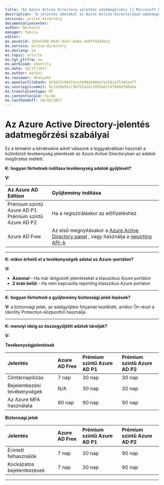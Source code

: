 ```yaml
---
title: "Az Azure Active Directory-jelentés adatmegőrzési |} Microsoft Docs"
description: "A jelentés adatokat az Azure Active Directoryban adatmegőrzési"
services: active-directory
documentationcenter: 
author: MarkusVi
manager: femila
editor: 
ms.assetid: 183e53b0-0647-42e7-8abe-3e9ff424de12
ms.service: active-directory
ms.devlang: na
ms.topic: article
ms.tgt_pltfrm: na
ms.workload: identity
ms.date: 10/17/2017
ms.author: markvi
ms.reviewer: dhanyahk
ms.openlocfilehash: 933d251903f4ca74902e984e7a1581a75345ee7f
ms.sourcegitcommit: 9c3150e91cc3075141dc2955a01f47040d76048a
ms.translationtype: MT
ms.contentlocale: hu-HU
ms.lasthandoff: 10/26/2017
---
```

# <a name="azure-active-directory-report-retention-policies"></a>Az Azure Active Directory-jelentés adatmegőrzési szabályai


Ez a témakör a kérdésekre adott válaszok a leggyakrabban használt a különböző tevékenység jelentések az Azure Active Directoryban az adatok megőrzése mellett. 

**K: hogyan férhetnek indítása tevékenység adatok gyűjtését?**

**V:**

| Az Azure AD Edition | Gyűjtemény indítása |
| :--              | :--   |
| Prémium szintű Azure AD P1 <br /> Prémium szintű Azure AD P2 | Ha a regisztráláskor az előfizetéshez |
| Azure AD Free | Az első megnyitásakor a [Azure Active Directory panel](https://ms.portal.azure.com/#blade/Microsoft_AAD_IAM/ActiveDirectoryMenuBlade/Overview) , vagy használja a [reporting API-k](https://aka.ms/aadreports)  |

---
**K: mikor érhető el a tevékenységek adatai az Azure-portálon?**

**V:**

- **Azonnal** – Ha már dolgozott jelentéseket a klasszikus Azure portálon
- **2 órán belül** – Ha nem kapcsolta reporting klasszikus Azure portálon

---
**K: hogyan férhetnek a gyűjtemény biztonsági jelek lépések?**  

**V:** a biztonsági jelek, az adatgyűjtési folyamat kezdődik, amikor Ön részt a Identity Protection-központtól használja. 


---
**K: mennyi ideig az összegyűjtött adatok tárolják?**

**V:**

**Tevékenységjelentések**    

| Jelentés                 | Azure AD Free | Prémium szintű Azure AD P1 | Prémium szintű Azure AD P2 |
| :--                    | :--           | :--                 | :--                 |
| Címtárnaplózás        | 7 nap        | 30 nap             | 30 nap             |
| Bejelentkezési tevékenységek       | N/A           | 30 nap             | 30 nap             |
| Az Azure MFA használata        | 90 nap       | 90 nap             | 90 nap             |

**Biztonsági jelek**

| Jelentés         | Azure AD Free | Prémium szintű Azure AD P1 | Prémium szintű Azure AD P2 |
| :--            | :--           | :--                 | :--                 |
| Érintett felhasználók  | 7 nap        | 30 nap             | 90 nap             |
| Kockázatos bejelentkezések | 7 nap        | 30 nap             | 90 nap             |

---
